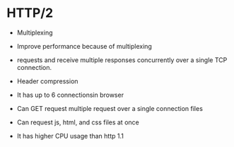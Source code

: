 # HTTP/2

- Multiplexing
- Improve performance because of multiplexing

- requests and receive multiple responses concurrently over a single TCP connection.

- Header compression

- It has up to 6 connectionsin browser

- Can GET request multiple request over a single connection files
- Can request js, html, and css files at once

- It has higher CPU usage than http 1.1
